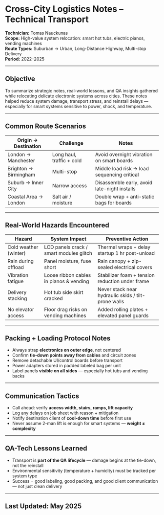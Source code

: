 # Cross-City Logistics Notes – Technical Transport  
**Technician:** Tomas Nauckunas  
**Scope:** High-value system relocation: smart hot tubs, electric pianos, vending machines  
**Route Types:** Suburban → Urban, Long-Distance Highway, Multi-stop Delivery  
**Period:** 2022–2025

---

## Objective

To summarize strategic notes, real-world lessons, and QA insights gathered while relocating delicate electronic systems across cities. These notes helped reduce system damage, transport stress, and reinstall delays — especially for smart systems sensitive to power, shock, and temperature.

---

## Common Route Scenarios

| Origin → Destination | Challenge | Notes |
|----------------------|-----------|-------|
| London → Manchester  | Long haul, traffic + cold | Avoid overnight vibration on smart boards |
| Brighton → Birmingham| Multi-stop | Middle load risk → load sequencing critical |
| Suburb → Inner City  | Narrow access | Disassemble early, avoid late-night installs |
| Coastal Area → London| Salt air / moisture | Double wrap + anti-static bags for boards |

---

## Real-World Hazards Encountered

| Hazard | System Impact | Preventive Action |
|--------|----------------|-------------------|
| Cold weather (winter) | LCD panels crack / smart modules glitch | Thermal wraps + delay startup 1 hr post-unload |
| Rain during offload | Panel moisture, fuse short | Rain canopy + zip-sealed electrical covers |
| Vibration fatigue | Loose ribbon cables in pianos & vending | Stabilizer foam + tension reduction under frame |
| Delivery stacking | Hot tub side skirt cracked | Never stack near hydraulic skids / tilt-prone walls |
| No elevator access | Floor drag risks on vending machines | Added rolling plates + elevated panel guards |

---

## Packing + Loading Protocol Notes

- Always strap **electronics on outer edge**, not centered  
- Confirm **tie-down points away from cables** and circuit zones  
- Remove detachable UI/control boards before transport  
- Power adapters stored in padded labeled bag per unit  
- Label panels **visible on all sides** — especially hot tubs and vending backs

---

## Communication Tactics

- Call ahead: verify **access width, stairs, ramps, lift capacity**  
- Log any delays on job sheet with reason + mitigation  
- Notify destination client of **cool-down time** before first use  
- Never assume 2-man lift is enough for smart systems — **weight ≠ complexity**

---

## QA-Tech Lessons Learned

- Transport is **part of the QA lifecycle** — damage begins at the tie-down, not the reinstall  
- Environmental sensitivity (temperature + humidity) must be tracked per system type  
- Success = good labeling, good packing, and good client communication — not just clean delivery

---

## Last Updated: May 2025
